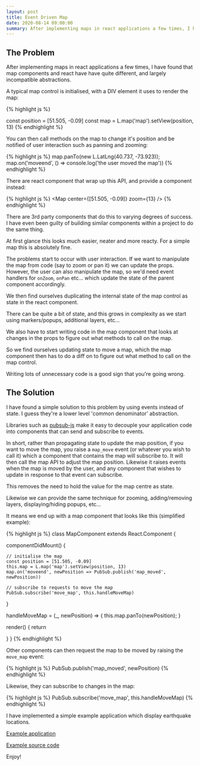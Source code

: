 ```yaml
---
layout: post
title: Event Driven Map
date: 2020-08-14 09:00:00
summary: After implementing maps in react applications a few times, I have found that map components and react have have quite different, and largely incompatible abstractions.
---
```


## The Problem

After implementing maps in react applications a few times, I have found that map components
and react have have quite different, and largely incompatible abstractions.

A typical map control is initialised, with a DIV element it uses to render the map:

{% highlight js %}
<div id="map" />

const position = [51.505, -0.09]
const map = L.map('map').setView(position, 13)
{% endhighlight %}

You can then call methods on the map to change it's position and be notified of user interaction
such as panning and zooming:

{% highlight js %}
map.panTo(new L.LatLng(40.737, -73.923));
map.on('moveend', () => console.log('the user moved the map'))
{% endhighlight %}

There are react component that wrap up this API, and provide a component instead:

{% highlight js %}
<Map center={[51.505, -0.09]} zoom={13} />
{% endhighlight %}

There are 3rd party components that do this to varying degrees of success. I have even been
guilty of building similar components within a project to do the same thing.

At first glance this looks much easier, neater and more reacty. For a simple map this is
absolutely fine.

The problems start to occur with user interaction. If we want to manipulate the map
from code (say to zoom or pan it) we can update the props. However, the user can also manipulate
the map, so we'd need event handlers for `onZoom`, `onPan` etc... which update the state of the
parent component accordingly.

We then find ourselves duplicating the internal state of the map control as state in the react component.

There can be quite a bit of state, and this grows in complexity as we start using markers/popups,
additional layers, etc...

We also have to start writing code in the map component that looks at changes in the props to figure out
what methods to call on the map.

So we find ourselves updating state to move a map, which the map component then has to do a diff
on to figure out what method to call on the map control.

Writing lots of unnecessary code is a good sign that you're going wrong.

## The Solution

I have found a simple solution to this problem by using events instead of state. I guess they're a
lower level 'common denominator' abstraction.

Libraries such as [pubsub-js](https://www.npmjs.com/package/pubsub-js) make it easy to decouple your
application code into components that can send and subscribe to events.

In short, rather than propagating state to update the map position, if you want to move the map,
you raise a `map_move` event (or whatever you wish to call it) which a component that contains
the map will subscribe to. It will then call the map API to adjust the map position. Likewise it
raises events when the map is moved by the user, and any component that wishes to update in response
to that event can subscribe.

This removes the need to hold the value for the map centre as state.

Likewise we can provide the same technique for zooming, adding/removing layers, displaying/hiding popups,
etc...

It means we end up with a map component that looks like this (simplified example):

{% highlight js %}
class MapComponent extends React.Component {

  componentDidMount() {

    // initialise the map
    const position = [51.505, -0.09]
    this.map = L.map('map').setView(position, 13)
    map.on('moveend', newPosition => PubSub.publish('map_moved', newPosition))

    // subscribe to requests to move the map
    PubSub.subscribe('move_map', this.handleMoveMap)
  }

  handleMoveMap = (_, newPosition) => {
    this.map.panTo(newPosition);
  }

  render() {
    return <div id="map" />
  }
}
{% endhighlight %}

Other components can then request the map to be moved by raising the `move_map` event:

{% highlight js %}
PubSub.publish('map_moved', newPosition)
{% endhighlight %}

Likewise, they can subscribe to changes in the map:

{% highlight js %}
PubSub.subscribe('move_map', this.handleMoveMap)
{% endhighlight %}

I have implemented a simple example application which display earthquake locations.

[Example application](https://richorama.github.io/event-driven-map/)

[Example source code](https://github.com/richorama/event-driven-map)

Enjoy!